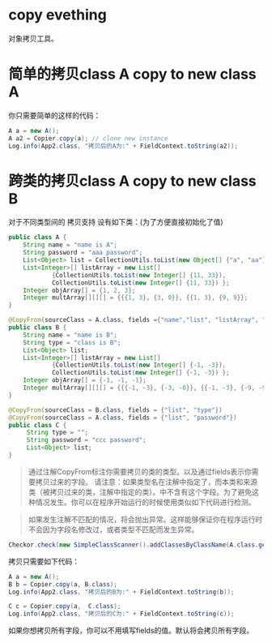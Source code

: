 # copy evething
对象拷贝工具。

# 简单的拷贝class A copy to new class A
你只需要简单的这样的代码：
```java
A a = new A();
A a2 = Copier.copy(a); // clone new instance
Log.info(App2.class, "拷贝后的A为:" + FieldContext.toString(a2));
```
# 跨类的拷贝class A copy to new class B
对于不同类型间的 拷贝支持
设有如下类：(为了方便直接初始化了值)
```java
public class A {
	String name = "name is A";
    String password = "aaa password";
    List<Object> list = CollectionUtils.toList(new Object[] {"a", "aa"});
    List<Integer>[] listArray = new List[]
    		{CollectionUtils.toList(new Integer[] {11, 33}), 
    		CollectionUtils.toList(new Integer[] {11, 33}) };
    Integer objArray[] = {1, 2, 3};
    Integer multArray[][][] = {{{1, 3}, {3, 0}}, {{1, 3}, {9, 9}};
}

@CopyFrom(sourceClass = A.class, fields ={"name","list", "listArray", "objArray", "multArray"})
public class B {
	String name = "name is B";
    String type = "class is B";
    List<Object> list;
    List<Integer>[] listArray = new List[]
    		{CollectionUtils.toList(new Integer[] {-1, -3}), 
    		CollectionUtils.toList(new Integer[] {-1, -3}) };
    Integer objArray[] = {-1, -1, -1};
    Integer multArray[][][] = {{{-1, -3}, {-3, -0}}, {{-1, -3}, {-9, -9}}};
}

@CopyFrom(sourceClass = B.class, fields = {"list", "type"})
@CopyFrom(sourceClass = A.class, fields = {"list", "password"})
public class C {
	 String type = "";
	 String password = "ccc password";
	 List<Object> list;
}
```
> 通过注解CopyFrom标注你需要拷贝的类的类型。以及通过fields表示你需要拷贝过来的字段。
请注意：如果类型名在注解中指定了，而本类和来源类（被拷贝过来的类，注解中指定的类）。中不含有这个字段。为了避免这种情况发生。你可以在程序开始运行的时候使用类似如下代码进行检测。

> 如果发生注解不匹配的情况，将会抛出异常。这样能够保证你在程序运行时不会因为字段名修改过，或者类型不匹配而发生异常。
```java
Checkor.check(new SimpleClassScanner().addClassesByClassName(A.class.getName()));
```
拷贝只需要如下代码：
```java
A a = new A();
B b = Copier.copy(a, B.class);
Log.info(App2.class, "拷贝后的B为:" + FieldContext.toString(b));

C c = Copier.copy(a,  C.class);
Log.info(App2.class, "拷贝后的C为:" + FieldContext.toString(c));
```
如果你想拷贝所有字段，你可以不用填写fields的值。默认将会拷贝所有字段。



